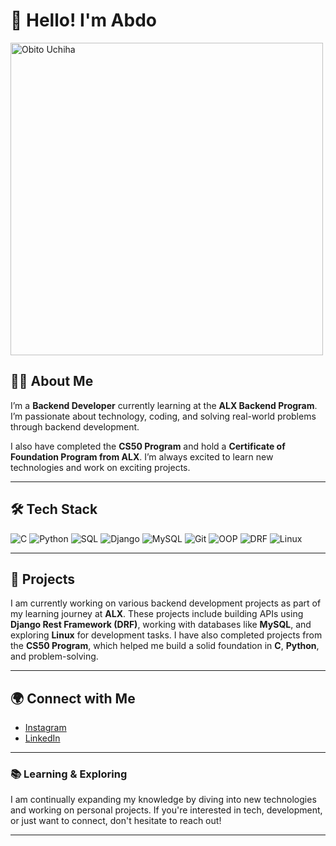 # 👋 Hello! I'm Abdo                          
   <img src="https://www.wallpaperflare.com/static/109/431/831/anime-naruto-shippuuden-uchiha-obito-sharingan-wallpaper.jpg" alt="Obito Uchiha" width="500" />

## 👨‍💻 About Me
I’m a **Backend Developer** currently learning at the **ALX Backend Program**. I’m passionate about technology, coding, and solving real-world problems through backend development.

I also have completed the **CS50 Program** and hold a **Certificate of Foundation Program from ALX**. I’m always excited to learn new technologies and work on exciting projects.

---

## 🛠️ Tech Stack
![C](https://img.shields.io/badge/C-00599C?style=for-the-badge&logo=c&logoColor=white)
![Python](https://img.shields.io/badge/Python-3776AB?style=for-the-badge&logo=python&logoColor=white)
![SQL](https://img.shields.io/badge/SQL-4479A1?style=for-the-badge&logo=mysql&logoColor=white)
![Django](https://img.shields.io/badge/Django-092E20?style=for-the-badge&logo=django&logoColor=white)
![MySQL](https://img.shields.io/badge/MySQL-4479A1?style=for-the-badge&logo=mysql&logoColor=white)
![Git](https://img.shields.io/badge/Git-F05032?style=for-the-badge&logo=git&logoColor=white)
![OOP](https://img.shields.io/badge/OOP-004C87?style=for-the-badge&logo=java&logoColor=white)
![DRF](https://img.shields.io/badge/DRF-009688?style=for-the-badge&logo=django&logoColor=white)
![Linux](https://img.shields.io/badge/Linux-FCC624?style=for-the-badge&logo=linux&logoColor=black)

---

## 💼 Projects
I am currently working on various backend development projects as part of my learning journey at **ALX**. These projects include building APIs using **Django Rest Framework (DRF)**, working with databases like **MySQL**, and exploring **Linux** for development tasks. I have also completed projects from the **CS50 Program**, which helped me build a solid foundation in **C**, **Python**, and problem-solving.

---

## 🌍 Connect with Me

- [Instagram](https://www.instagram.com/abdo0_1949/?hl=en#)  
- [LinkedIn](https://www.linkedin.com/in/abdellah-el-ouachama-54522b2b2)

---

### 📚 Learning & Exploring
I am continually expanding my knowledge by diving into new technologies and working on personal projects. If you're interested in tech, development, or just want to connect, don't hesitate to reach out!

---
